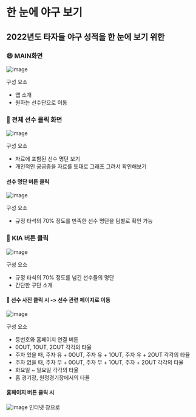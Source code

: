 # 한 눈에 야구 보기

## 2022년도 타자들 야구 성적을 한 눈에 보기 위한 

### :smile: MAIN화면
![image](https://user-images.githubusercontent.com/88391162/206900278-a067253c-35d1-4fba-b166-e04cfd2ffb1f.png)

구성 요소
- 앱 소개
- 원하는 선수단으로 이동

### :whale: 전체 선수 클릭 화면

![image](https://user-images.githubusercontent.com/88391162/206900608-83350d9e-a9e2-41d2-91a3-2fb6c508c555.png)

구성 요소
- 자료에 포함된 선수 명단 보기
- 개인적인 궁금증을 자료를 토대로 그래프 그려서 확인해보기

#### 선수 명단 버튼 클릭
![image](https://user-images.githubusercontent.com/88391162/206900698-a93d9f7c-badd-4546-a21d-3eb870acca52.png)

구성 요소
- 규정 타석의 70% 정도를 만족한 선수 명단을 팀별로 확인 가능


### :whale: KIA 버튼 클릭
![image](https://user-images.githubusercontent.com/88391162/206900719-d6137516-8fab-452d-a3c7-211f22152501.png)

구성 요소
- 규정 타석의 70% 정도를 넘긴 선수들의 명단
- 간단한 구단 소개

#### :star2: 선수 사진 클릭 시 -> 선수 관련 페이지로 이동
![image](https://user-images.githubusercontent.com/88391162/206900774-aac5d464-eb65-435b-9984-54d634866bb8.png)

구성 요소
- 등번호와 홈페이지 연결 버튼
- 0OUT, 1OUT, 2OUT 각각의 타율
- 주자 있을 때, 주자 유 + 0OUT, 주자 유 + 1OUT, 주자 유 + 2OUT 각각의 타율
- 주자 없을 때, 주자 무 + 0OUT, 주자 무 + 1OUT, 주자  + 2OUT 각각의 타율
- 화요일 ~ 일요일 각각의 타율
- 홈 경기장, 원정경기장에서의 타율


#### 홈페이지 버튼 클릭 시
![image](https://user-images.githubusercontent.com/88391162/206900877-5025a5ba-e513-447a-8d25-f2abfc3ca1a5.png)
인터넷 창으로 

